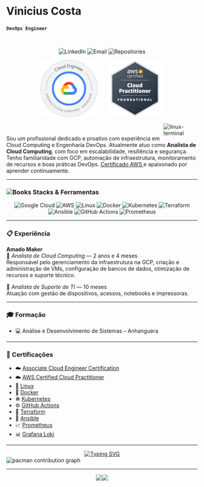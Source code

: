 # Vinicius Costa

**`DevOps Engineer`**

<br>

<!-- Contact Badges -->
<p align="center">
  <!-- LinkedIn Badge -->
  <a href="https://www.linkedin.com/in/devops-vinicius/" style="text-decoration: none;">
    <img alt="LinkedIn" title="Connect with me on LinkedIn" 
         src="https://custom-icon-badges.demolab.com/badge/-LinkedIn-282A36?style=for-the-badge&logo=linkedin&logoColor=white&labelColor=2496ED" />
  </a>

  <!-- Email Badge -->
  <a href="mailto:costavinicius692@gmail.com" style="text-decoration: none;">
    <img alt="Email" title="Send me an email" 
         src="https://custom-icon-badges.demolab.com/badge/-Gmail-282A36?style=for-the-badge&logo=gmail&logoColor=white&labelColor=2496ED" />
  </a>

  <!-- GitHub Repositories Badge -->
  <a href="https://github.com/vinicius3516?tab=repositories" style="text-decoration: none;">
    <img alt="Repositories" title="See my repositories on GitHub" 
         src="https://custom-icon-badges.demolab.com/badge/-Repositories-282A36?style=for-the-badge&logo=repo&logoColor=white&labelColor=2496ED" />
  </a>
</p>

<!-- Badges de Certificações em Destaque -->
<p align="center">
  <img src="./associate-cloud-engineer-certification.png" alt="Associate Cloud Engineer" width="150" />
  &nbsp;&nbsp;&nbsp;&nbsp;
  <img src="./aws-certified-cloud-practitioner.png" alt="AWS Cloud Practitioner" width="150" />
</p>

<!-- Linux Gif -->
<img align="right" alt="linux-terminal" src="https://media.tenor.com/dHk-LfzHrtwAAAAj/linux-computer.gif" width="90px" />

<br>

Sou um profissional dedicado e proativo com experiência em Cloud Computing e Engenharia DevOps. Atualmente atuo como **Analista de Cloud Computing**, com foco em escalabilidade, resiliência e segurança. Tenho familiaridade com GCP, automação de infraestrutura, monitoramento de recursos e boas práticas DevOps. <a href="https://www.credly.com/badges/05583c87-adf7-4888-93f5-f28229c29078/linked_in_profile"> Certificado AWS </a> e apaixonado por aprender continuamente.

---

<h3><img src="https://raw.githubusercontent.com/Tarikul-Islam-Anik/Telegram-Animated-Emojis/main/Objects/Books.webp" alt="Books" width="30" height="30" /> Stacks & Ferramentas</h3>

<div align="center">
  <img alt="Google Cloud" src="https://img.shields.io/badge/GCP-4285F4?style=for-the-badge&logo=googlecloud&logoColor=white" />
  <img alt="AWS" src="https://img.shields.io/badge/AWS-232F3E?style=for-the-badge&logo=amazonaws&logoColor=white" />
  <img alt="Linux" src="https://img.shields.io/badge/Linux-FCC624?style=for-the-badge&logo=linux&logoColor=black" />
  <img alt="Docker" src="https://img.shields.io/badge/Docker-2496ED?style=for-the-badge&logo=docker&logoColor=white" />
  <img alt="Kubernetes" src="https://img.shields.io/badge/Kubernetes-326CE5?style=for-the-badge&logo=kubernetes&logoColor=white" />
  <img alt="Terraform" src="https://img.shields.io/badge/Terraform-623CE4?style=for-the-badge&logo=terraform&logoColor=white" />
  <img alt="Ansible" src="https://img.shields.io/badge/Ansible-EE0000?style=for-the-badge&logo=ansible&logoColor=white" />
  <img alt="GitHub Actions" src="https://img.shields.io/badge/GitHub%20Actions-2088FF?style=for-the-badge&logo=githubactions&logoColor=white" />
  <img alt="Prometheus" src="https://img.shields.io/badge/Prometheus-E6522C?style=for-the-badge&logo=prometheus&logoColor=white" />
</div>

---

<h3>📋 Experiência</h3>

**Amado Maker**  
📍 *Analista de Cloud Computing* — 2 anos e 4 meses  
Responsável pelo gerenciamento da infraestrutura na GCP, criação e administração de VMs, configuração de bancos de dados, otimização de recursos e suporte técnico.

📍 *Analista de Suporte de TI* — 10 meses  
Atuação com gestão de dispositivos, acessos, notebooks e impressoras.

---

<h3>🎓 Formação</h3>

- 💻 Análise e Desenvolvimento de Sistemas – Anhanguera  

---

<h3>📜 Certificações</h3>

- ☁️ <a href="https://www.credly.com/badges/e1e139a6-f80e-4bcb-8dcf-d090e69e5ec2/linked_in_profile">Associate Cloud Engineer Certification</a>
- ☁️ <a href="https://www.credly.com/badges/05583c87-adf7-4888-93f5-f28229c29078/linked_in_profile">AWS Certified Cloud Practitioner</a>
- 🐧 <a href="https://certificado.devopspro.com.br/certificado?code=ab5e20b1-a3c7-4397-b2f2-4250058c9eb8">Linux</a>  
- 🐳 <a href="https://certificado.devopspro.com.br/certificado?code=6cd6ad91-1ec6-4421-b390-2d6a0046678e">Docker</a>  
- ☸️ <a href="https://certificado.devopspro.com.br/certificado?code=7d248654-51eb-493a-a75d-a2eb581cb4a2">Kubernetes</a>   
- ⚙️ <a href="https://certificado.devopspro.com.br/certificado?code=a1c7c03e-5bd9-4d5d-974a-945c68655306">GitHub Actions</a>  
- 🧱 <a href="https://certificado.devopspro.com.br/certificado?code=17539092-5b71-49e5-a473-dcd890b5f404">Terraform</a>   
- 🔧 <a href="https://certificado.devopspro.com.br/certificado?code=17f692e1-f9d6-4b50-b05c-7c7f69d7db1c">Ansible</a>  
- 📈 <a href="https://certificado.devopspro.com.br/certificado?code=17f692e1-f9d6-4b50-b05c-7c7f69d7db1c">Prometheus</a>  
- 📊 <a href="https://certificado.devopspro.com.br/certificado?code=17f692e1-f9d6-4b50-b05c-7c7f69d7db1c">Grafana Loki</a>

---

<div align="center">
  <a href="https://git.io/typing-svg">
    <img 
      src="https://readme-typing-svg.demolab.com?font=Fira+Code&pause=1000&color=FFFFFF&center=true&vCenter=true&width=500&lines=Infraestrutura+como+c%C3%B3digo;DevOps+na+pr%C3%A1tica;Cloud+native;Kubernetes;Google+Cloud+Plataform" 
      alt="Typing SVG" 
    />
  </a>
</div>

<picture>
  <source media="(prefers-color-scheme: dark)" srcset="https://raw.githubusercontent.com/Francine02/Francine02/output/pacman-contribution-graph-dark.svg">
  <source media="(prefers-color-scheme: light)" srcset="https://raw.githubusercontent.com/Francine02/Francine02/output/pacman-contribution-graph.svg">
  <img alt="pacman contribution graph" src="https://raw.githubusercontent.com/Francine02/Francine02/output/pacman-contribution-graph.svg">
</picture>

---

<!-- GitHub Stats -->
<div align="center" style="display: flex; flex-wrap: wrap; justify-content: center;">
  <!-- GitHub Stats Cards -->
  <img height="140em" src="https://github-readme-stats.vercel.app/api?username=vinicius3516&show_icons=true&locale=en&theme=blueberry&rank_icon=github&card_width=100" />
  <img height="140em" src="https://github-readme-stats.vercel.app/api/top-langs/?username=vinicius3516&theme=blueberry&layout=compact&card_width=100">
</div>

